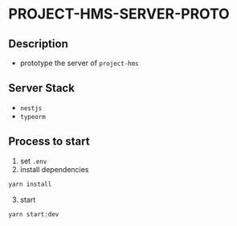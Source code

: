 # PROJECT-HMS-SERVER-PROTO
## Description
- prototype the server of `project-hms`
## Server Stack
- `nestjs`
- `typeorm`

## Process to start
1. set `.env`
2. install dependencies
```bash 
yarn install
```
3. start
```bash
yarn start:dev
```
